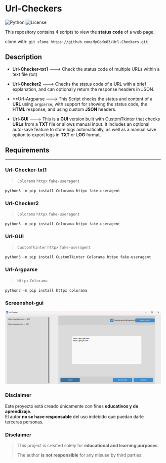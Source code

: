 # Url-Checkers
![Python](https://img.shields.io/badge/Python-3.x-blue)
![License](https://img.shields.io/badge/License-MIT-green)

This repository contains 4 scripts to view the **status code** of a web page.

clone with:
`git clone https://github.com/MyCode83/Url-Checkers.git`

## Description
- **Url-Checker-txt1** ---> Check the status code of multiple URLs within a text file (txt)

- **Url-Checker2** --->  Checks the status code of a URL with a brief explanation, and can optionally return the response headers in JSON.

- **Url-Argparse --->  This Script checks the status and content of a **URL** using `argparse`, with support for showing the status code, the **HTML** response, and using custom **JSON** headers.

- **Url-GUI**  --->  This is a **GUI** version built with CustomTkinter that checks **URLs** from a **TXT** file or allows manual input. It includes an optional auto-save feature to store logs automatically, as well as a manual save    
                     option to export logs in **TXT** or **LOG** format.
## Requirements
---
### Url-Checker-txt1
> `Colorama`
> `httpx`
> `fake-useragent`


`python3 -m pip install Colorama httpx fake-useragent`
### Url-Checker2
> `Colorama`
> `httpx`
> `fake-useragent`


`python3 -m pip install Colorama httpx fake-useragent`
### Url-GUI
> `CustomTkinter`
> `httpx`
> `fake-useragent`


`python3 -m pip install CustomTkinter Colorama httpx fake-useragent`
### Url-Argparse
> `Httpx`
> `Colorama`


`python3 -m pip install httpx colorama`


### Screenshot-gui
![GUI Screenshot](docs/ScreenshotGUI.png)


### Disclaimer
Este proyecto está creado únicamente con fines **educativos y de aprendizaje**.  
El autor **no se hace responsable** del uso indebido que puedan darle terceras personas.


### Disclaimer

> This project is created solely for **educational and learning purposes**.
> 
> The author **is not responsible** for any misuse by third parties.

